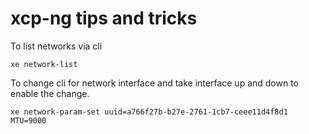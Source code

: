 # xcp-ng tips and tricks

To list networks via cli
```
xe network-list
```

To change cli for network interface and take interface up and down to enable the change.
```
xe network-param-set uuid=a766f27b-b27e-2761-1cb7-ceee11d4f8d1 MTU=9000
```
